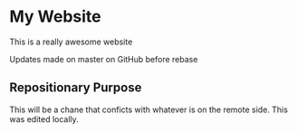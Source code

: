 # My Website 

This is a really awesome website

Updates made on master on GitHub before rebase

## Repositionary Purpose 

This will be a chane that conficts
with whatever is on the remote side.
This was edited locally.

